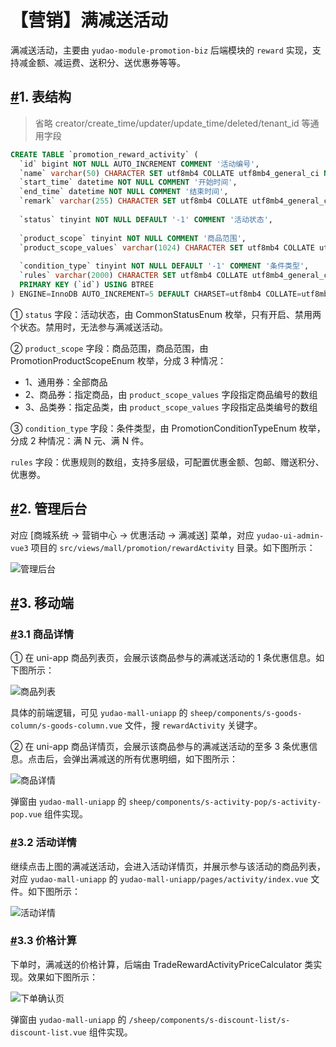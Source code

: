 # 【营销】满减送活动

满减送活动，主要由 `yudao-module-promotion-biz` 后端模块的 `reward` 实现，支持减金额、减运费、送积分、送优惠券等等。

## [#](https://doc.iocoder.cn/mall/promotion-record/#_1-表结构)1. 表结构

> 省略 creator/create_time/updater/update_time/deleted/tenant_id 等通用字段

```sql
CREATE TABLE `promotion_reward_activity` (
  `id` bigint NOT NULL AUTO_INCREMENT COMMENT '活动编号',
  `name` varchar(50) CHARACTER SET utf8mb4 COLLATE utf8mb4_general_ci NOT NULL DEFAULT '' COMMENT '活动标题',
  `start_time` datetime NOT NULL COMMENT '开始时间',
  `end_time` datetime NOT NULL COMMENT '结束时间',
  `remark` varchar(255) CHARACTER SET utf8mb4 COLLATE utf8mb4_general_ci DEFAULT '' COMMENT '备注',
  
  `status` tinyint NOT NULL DEFAULT '-1' COMMENT '活动状态',
  
  `product_scope` tinyint NOT NULL COMMENT '商品范围',
  `product_scope_values` varchar(1024) CHARACTER SET utf8mb4 COLLATE utf8mb4_general_ci DEFAULT NULL COMMENT '商品范围编号的数组',
  
  `condition_type` tinyint NOT NULL DEFAULT '-1' COMMENT '条件类型',
  `rules` varchar(2000) CHARACTER SET utf8mb4 COLLATE utf8mb4_general_ci DEFAULT NULL COMMENT '优惠规则的数组',
  PRIMARY KEY (`id`) USING BTREE
) ENGINE=InnoDB AUTO_INCREMENT=5 DEFAULT CHARSET=utf8mb4 COLLATE=utf8mb4_general_ci COMMENT='满减送活动';
```

① `status` 字段：活动状态，由 CommonStatusEnum 枚举，只有开启、禁用两个状态。禁用时，无法参与满减送活动。

② `product_scope` 字段：商品范围，商品范围，由 PromotionProductScopeEnum 枚举，分成 3 种情况：

- 1、通用券：全部商品
- 2、商品券：指定商品，由 `product_scope_values` 字段指定商品编号的数组
- 3、品类券：指定品类，由 `product_scope_values` 字段指定品类编号的数组

③ `condition_type` 字段：条件类型，由 PromotionConditionTypeEnum 枚举，分成 2 种情况：满 N 元、满 N 件。

`rules` 字段：优惠规则的数组，支持多层级，可配置优惠金额、包邮、赠送积分、优惠劵。

## [#](https://doc.iocoder.cn/mall/promotion-record/#_2-管理后台)2. 管理后台

对应 [商城系统 -> 营销中心 -> 优惠活动 -> 满减送] 菜单，对应 `yudao-ui-admin-vue3` 项目的 `src/views/mall/promotion/rewardActivity` 目录。如下图所示：

![管理后台](https://doc.iocoder.cn/img/%E5%95%86%E5%9F%8E%E6%89%8B%E5%86%8C/%E6%BB%A1%E5%87%8F%E9%80%81%E6%B4%BB%E5%8A%A8/%E7%AE%A1%E7%90%86%E5%90%8E%E5%8F%B0.png)

## [#](https://doc.iocoder.cn/mall/promotion-record/#_3-移动端)3. 移动端

### [#](https://doc.iocoder.cn/mall/promotion-record/#_3-1-商品详情)3.1 商品详情

① 在 uni-app 商品列表页，会展示该商品参与的满减送活动的 1 条优惠信息。如下图所示：

![商品列表](https://doc.iocoder.cn/img/%E5%95%86%E5%9F%8E%E6%89%8B%E5%86%8C/%E6%BB%A1%E5%87%8F%E9%80%81%E6%B4%BB%E5%8A%A8/%E5%95%86%E5%93%81%E5%88%97%E8%A1%A8.png)

具体的前端逻辑，可见 `yudao-mall-uniapp` 的 `sheep/components/s-goods-column/s-goods-column.vue` 文件，搜 `rewardActivity` 关键字。

② 在 uni-app 商品详情页，会展示该商品参与的满减送活动的至多 3 条优惠信息。点击后，会弹出满减送的所有优惠明细，如下图所示：

![商品详情](https://doc.iocoder.cn/img/%E5%95%86%E5%9F%8E%E6%89%8B%E5%86%8C/%E6%BB%A1%E5%87%8F%E9%80%81%E6%B4%BB%E5%8A%A8/%E5%95%86%E5%93%81%E8%AF%A6%E6%83%85.png)

弹窗由 `yudao-mall-uniapp` 的 `sheep/components/s-activity-pop/s-activity-pop.vue` 组件实现。

### [#](https://doc.iocoder.cn/mall/promotion-record/#_3-2-活动详情)3.2 活动详情

继续点击上图的满减送活动，会进入活动详情页，并展示参与该活动的商品列表，对应 `yudao-mall-uniapp` 的 `yudao-mall-uniapp/pages/activity/index.vue` 文件。如下图所示：

![活动详情](https://doc.iocoder.cn/img/%E5%95%86%E5%9F%8E%E6%89%8B%E5%86%8C/%E6%BB%A1%E5%87%8F%E9%80%81%E6%B4%BB%E5%8A%A8/%E6%B4%BB%E5%8A%A8%E8%AF%A6%E6%83%85.png)

### [#](https://doc.iocoder.cn/mall/promotion-record/#_3-3-价格计算)3.3 价格计算

下单时，满减送的价格计算，后端由 TradeRewardActivityPriceCalculator 类实现。效果如下图所示：

![下单确认页](https://doc.iocoder.cn/img/%E5%95%86%E5%9F%8E%E6%89%8B%E5%86%8C/%E6%BB%A1%E5%87%8F%E9%80%81%E6%B4%BB%E5%8A%A8/%E4%B8%8B%E5%8D%95%E7%A1%AE%E8%AE%A4%E9%A1%B5.png)

弹窗由 `yudao-mall-uniapp` 的 `/sheep/components/s-discount-list/s-discount-list.vue` 组件实现。